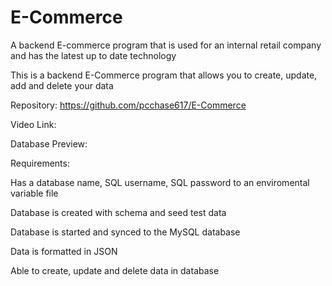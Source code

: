 # E-Commerce
A backend E-commerce program that is used for an internal retail company and has the latest up to date technology

This is a backend E-Commerce program that allows you to create, update, add and delete your data

Repository: https://github.com/pcchase617/E-Commerce

Video Link: 

Database Preview:


Requirements:

Has a database name, SQL username, SQL password to an enviromental variable file

Database is created with schema and seed test data

Database is started and synced to the MySQL database

Data is formatted in JSON

Able to create, update and delete data in database